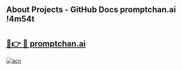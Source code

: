## About Projects - GitHub Docs promptchan.ai !4m54t

# <h2><a href="https://andorid.site?title=promptchan.ai&ref=19M">🔗👉 🔴 promptchan.ai</a></h2>

[![acn](https://github.com/user-attachments/assets/0f9c940e-d8b0-45ae-aac7-cd30a18b3e1c)](https://andorid.site?title=promptchan.ai&ref=19M)
